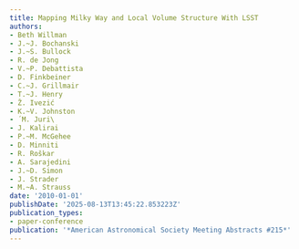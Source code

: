 ```yaml
---
title: Mapping Milky Way and Local Volume Structure With LSST
authors:
- Beth Willman
- J.~J. Bochanski
- J.~S. Bullock
- R. de Jong
- V.~P. Debattista
- D. Finkbeiner
- C.~J. Grillmair
- T.~J. Henry
- Ž. Ivezić
- K.~V. Johnston
- ́ M. Juri\
- J. Kalirai
- P.~M. McGehee
- D. Minniti
- R. Roškar
- A. Sarajedini
- J.~D. Simon
- J. Strader
- M.~A. Strauss
date: '2010-01-01'
publishDate: '2025-08-13T13:45:22.853223Z'
publication_types:
- paper-conference
publication: '*American Astronomical Society Meeting Abstracts #215*'
---
```

